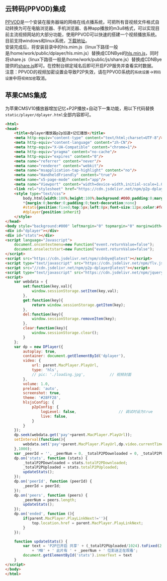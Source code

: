 
## 云转码(PPVOD)集成
[PPVOD](http://www.ppvod.com/)是一个安装在服务器端的网络在线点播系统，可把所有音视频文件格式自动转换为可在电脑浏览器、手机浏览器、各种app播放的m3u8格式，可以实现目前主流视频网站的大部分功能，使用PPVOD可以快速的搭建一个视频播放系统。
<br>
目前支持windows和linux系统，[下载地址](http://www.ppvod.com/dianbo/xiazai/440.html)。
<br>
安装完成后，将安装目录中的hls.mim.js（linux下路径一般是/home/work/public/dplayer/hls.mim.js）替换成CDNBye的[hls.min.js](https://github.com/cdnbye/hlsjs-p2p-engine/tree/master/dist)，同时将share.js（linux下路径一般是/home/work/public/js/share.js）替换成CDNBye提供的[share.js](https://github.com/cdnbye/hlsjs-p2p-engine/tree/master/demo/ppvod)即可。在控制台绑定域名后即可开启P2P服务并查看实时数据。
<br>
注意：PPVOD的视频加密设置会导致P2P失效，请在PPVOD系统的`系统设置`->`转码设置`中将`视频加密`取消。

## 苹果CMS集成
为苹果CMSV10播放器增加记忆+P2P播放+自动下一集功能，用以下代码替换`static/player/dplayer.html`全部内容即可。
```html
<html>
<head>
    <title>dplayer播放器p2p加速+记忆播放</title>
    <meta http-equiv="content-type" content="text/html;charset=UTF-8"/>
    <meta http-equiv="content-language" content="zh-CN"/>
    <meta http-equiv="X-UA-Compatible" content="chrome=1"/>
    <meta http-equiv="pragma" content="no-cache"/>
    <meta http-equiv="expires" content="0"/>
    <meta name="referrer" content="never"/>
    <meta name="renderer" content="webkit"/>
    <meta name="msapplication-tap-highlight" content="no"/>
    <meta name="HandheldFriendly" content="true"/>
    <meta name="x5-page-mode" content="app"/>
    <meta name="Viewport" content="width=device-width,initial-scale=1.0,maximum-scale=1.0,user-scalable=0"/>
    <link rel="stylesheet" href="https://cdn.jsdelivr.net/npm/p2p-dplayer@latest/dist/DPlayer.min.css">
    <style type="text/css">
        body,html{width:100%;height:100%;background:#000;padding:0;margin:0;overflow-x:hidden;overflow-y:hidden}
        *{margin:0;border:0;padding:0;text-decoration:none}
        #stats{position:fixed;top:5px;left:8px;font-size:12px;color:#fdfdfd;text-shadow:1px 1px 1px #000, 1px 1px 1px #000}
        #dplayer{position:inherit}
    </style>
</head>
<body style="background:#000" leftmargin="0" topmargin="0" marginwidth="0" marginheight="0" oncontextmenu=window.event.returnValue=false>
<div id="dplayer"></div>
<div id="stats"></div>
<script language="Javascript">
    document.oncontextmenu=new Function("event.returnValue=false");
    document.onselectstart=new Function("event.returnValue=false");
</script>
<script src="https://cdn.jsdelivr.net/npm/cdnbye@latest"></script>
<script type="text/javascript" src="https://cdn.jsdelivr.net/npm/flv.js@latest"></script>
<script src="//cdn.jsdelivr.net/npm/p2p-dplayer@latest"></script>
<script type="text/javascript" src="https://cdn.jsdelivr.net/npm/jquery@latest"></script>
<script>
    var webdata = {
        set:function(key,val){
            window.sessionStorage.setItem(key,val);
        },
        get:function(key){
            return window.sessionStorage.getItem(key);
        },
        del:function(key){
            window.sessionStorage.removeItem(key);
        },
        clear:function(key){
            window.sessionStorage.clear();
        }
    };
    var dp = new DPlayer({
        autoplay: true,
        container: document.getElementById('dplayer'),
        video: {
            url: parent.MacPlayer.PlayUrl,
            type: 'hls',
            // pic: './loading.jpg',           // 视频封面
        },
        volume: 1.0,
        preload: 'auto',
        screenshot: true,
        theme: '#28FF28',
        hlsjsConfig: {
            p2pConfig: {
                logLevel: false,                   // 调试时设为true
                live: false,
            }
        }
    });
    dp.seek(webdata.get('pay'+parent.MacPlayer.PlayUrl));
    setInterval(function(){
        webdata.set('pay'+parent.MacPlayer.PlayUrl,dp.video.currentTime);
    },1000);
    var _peerId = '', _peerNum = 0, _totalP2PDownloaded = 0, _totalP2PUploaded = 0;
    dp.on('stats', function (stats) {
        _totalP2PDownloaded = stats.totalP2PDownloaded;
        _totalP2PUploaded = stats.totalP2PUploaded;
        updateStats();
    });
    dp.on('peerId', function (peerId) {
        _peerId = peerId;
    });
    dp.on('peers', function (peers) {
        _peerNum = peers.length;
        updateStats();
    });
    dp.on('ended', function (){
        if(parent.MacPlayer.PlayLinkNext!=''){
            top.location.href = parent.MacPlayer.PlayLinkNext;
        }
    });

    function updateStats() {
        var text = 'P2P已开启 共享' + (_totalP2PUploaded/1024).toFixed(2) + 'MB' + ' 已加速' + (_totalP2PDownloaded/1024).toFixed(2)
            + 'MB' + ' 此片有 ' + _peerNum + ' 位影迷正在观看';
        document.getElementById('stats').innerText = text
    }
</script>
</body>
</html>
```